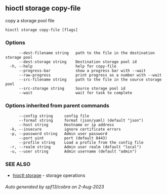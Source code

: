 ## hioctl storage copy-file

copy a storage pool file

```
hioctl storage copy-file [flags]
```

### Options

```
      --dest-filename string   path to the file in the destination storage pool
      --dest-storage string    Destination storage pool id
  -h, --help                   help for copy-file
      --progress-bar           show a progress bar with --wait
      --raw-progress           print progress as a number with --wait
      --src-filename string    path to the file in the source storage pool
      --src-storage string     Source storage pool id
      --wait                   wait for task to complete
```

### Options inherited from parent commands

```
      --config string     config file
      --format string     format (json/yaml) (default "json")
      --host string       Hostname or ip address
  -k, --insecure          ignore certificate errors
  -p, --password string   Admin user password
      --port uint         port (default 8443)
      --profile string    Load a profile from the config file
  -r, --realm string      Admin user realm (default "local")
  -u, --user string       Admin username (default "admin")
```

### SEE ALSO

* [hioctl storage](hioctl_storage.md)	 - storage operations

###### Auto generated by spf13/cobra on 2-Aug-2023
